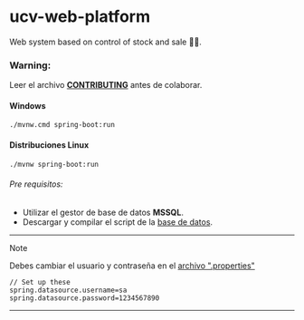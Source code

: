 # ucv-web-platform
Web system based on control of stock and sale 👨‍💻.
### Warning:
Leer el archivo [**CONTRIBUTING**](https://github.com/University-X/project-ucv-web-system/blob/master/CONTRIBUTING.md) antes de colaborar.

#### Windows
`
./mvnw.cmd spring-boot:run
`
#### Distribuciones Linux
`
./mvnw spring-boot:run
`

###### Pre requisitos:
- Utilizar el gestor de base de datos **MSSQL**.
- Descargar y compilar el script de la [base de datos](https://github.com/PineberryCode/project-ucv-web-platform/blob/master/sql/websystemdb.sql).

- - -
> [!NOTE]
> Debes cambiar el usuario y contraseña en el [archivo ".properties"](http://google.com)

```TXT
// Set up these
spring.datasource.username=sa
spring.datasource.password=1234567890
```
- - -
